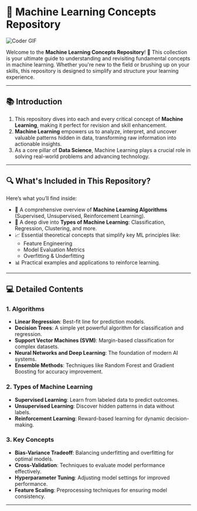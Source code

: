 # 🌟 Machine Learning Concepts Repository

![Coder GIF](https://media.giphy.com/media/26tn33aiTi1jkl6H6/giphy.gif)

Welcome to the **Machine Learning Concepts Repository**! 🚀 This collection is your ultimate guide to understanding and revisiting fundamental concepts in machine learning. Whether you're new to the field or brushing up on your skills, this repository is designed to simplify and structure your learning experience.

---

## 📚 **Introduction**
1. This repository dives into each and every critical concept of **Machine Learning**, making it perfect for revision and skill enhancement.
2. **Machine Learning** empowers us to analyze, interpret, and uncover valuable patterns hidden in data, transforming raw information into actionable insights.
3. As a core pillar of **Data Science**, Machine Learning plays a crucial role in solving real-world problems and advancing technology.

---

## 🔍 **What's Included in This Repository?**
Here’s what you’ll find inside:
- 🎯 A comprehensive overview of **Machine Learning Algorithms** (Supervised, Unsupervised, Reinforcement Learning).
- 🌟 A deep dive into **Types of Machine Learning**: Classification, Regression, Clustering, and more.
- 📈 Essential theoretical concepts that simplify key ML principles like:
  - Feature Engineering
  - Model Evaluation Metrics
  - Overfitting & Underfitting
- 📊 Practical examples and applications to reinforce learning.

---

## 💻 **Detailed Contents**
### **1. Algorithms**
- **Linear Regression**: Best-fit line for prediction models.
- **Decision Trees**: A simple yet powerful algorithm for classification and regression.
- **Support Vector Machines (SVM)**: Margin-based classification for complex datasets.
- **Neural Networks and Deep Learning**: The foundation of modern AI systems.
- **Ensemble Methods**: Techniques like Random Forest and Gradient Boosting for accuracy improvement.

### **2. Types of Machine Learning**
- **Supervised Learning**: Learn from labeled data to predict outcomes.
- **Unsupervised Learning**: Discover hidden patterns in data without labels.
- **Reinforcement Learning**: Reward-based learning for dynamic decision-making.

### **3. Key Concepts**
- **Bias-Variance Tradeoff**: Balancing underfitting and overfitting for optimal models.
- **Cross-Validation**: Techniques to evaluate model performance effectively.
- **Hyperparameter Tuning**: Adjusting model settings for improved performance.
- **Feature Scaling**: Preprocessing techniques for ensuring model consistency.

---

